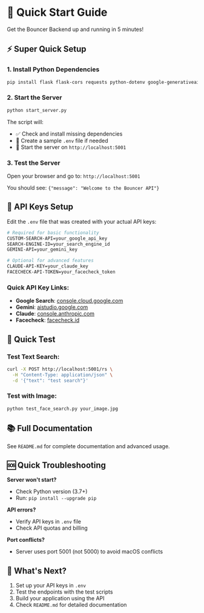 # 🚀 Quick Start Guide

Get the Bouncer Backend up and running in 5 minutes!

## ⚡ Super Quick Setup

### 1. Install Python Dependencies
```bash
pip install flask flask-cors requests python-dotenv google-generativeai beautifulsoup4 anthropic
```

### 2. Start the Server
```bash
python start_server.py
```

The script will:
- ✅ Check and install missing dependencies
- 📝 Create a sample `.env` file if needed
- 🚀 Start the server on `http://localhost:5001`

### 3. Test the Server
Open your browser and go to: `http://localhost:5001`

You should see: `{"message": "Welcome to the Bouncer API"}`

## 🔑 API Keys Setup

Edit the `.env` file that was created with your actual API keys:

```bash
# Required for basic functionality
CUSTOM-SEARCH-API=your_google_api_key
SEARCH-ENGINE-ID=your_search_engine_id
GEMINI-API=your_gemini_key

# Optional for advanced features
CLAUDE-API-KEY=your_claude_key
FACECHECK-API-TOKEN=your_facecheck_token
```

### Quick API Key Links:
- **Google Search**: [console.cloud.google.com](https://console.cloud.google.com/)
- **Gemini**: [aistudio.google.com](https://aistudio.google.com/)
- **Claude**: [console.anthropic.com](https://console.anthropic.com/)
- **Facecheck**: [facecheck.id](https://facecheck.id/)

## 🧪 Quick Test

### Test Text Search:
```bash
curl -X POST http://localhost:5001/rs \
  -H "Content-Type: application/json" \
  -d '{"text": "test search"}'
```

### Test with Image:
```bash
python test_face_search.py your_image.jpg
```

## 📚 Full Documentation

See `README.md` for complete documentation and advanced usage.

## 🆘 Quick Troubleshooting

**Server won't start?**
- Check Python version (3.7+)
- Run: `pip install --upgrade pip`

**API errors?**
- Verify API keys in `.env` file
- Check API quotas and billing

**Port conflicts?**
- Server uses port 5001 (not 5000) to avoid macOS conflicts

## 🎯 What's Next?

1. Set up your API keys in `.env`
2. Test the endpoints with the test scripts
3. Build your application using the API
4. Check `README.md` for detailed documentation 